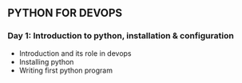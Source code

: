 ## PYTHON FOR DEVOPS

### Day 1: Introduction to python, installation & configuration

- Introduction and its role in devops
- Installing python
- Writing first python program
